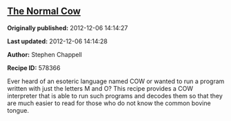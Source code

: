 ## [The Normal Cow](https://code.activestate.com/recipes/578366-the-normal-cow)

**Originally published:** 2012-12-06 14:14:27

**Last updated:** 2012-12-06 14:14:28

**Author:** Stephen Chappell

**Recipe ID:** 578366

Ever heard of an esoteric language named COW or wanted to run a program written with just the letters M and O? This recipe provides a COW interpreter that is able to run such programs and decodes them so that they are much easier to read for those who do not know the common bovine tongue.
